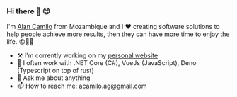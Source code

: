 ### Hi there 👋 😊

<!--
**allanShady/allanShady** is a ✨ _special_ ✨ repository because its `README.md` (this file) appears on your GitHub profile.

-->
I'm [Alan Camilo](https://www.allancamilo.com) from Mozambique and I ❤ creating software solutions to help people achieve more results, then they can have more time to enjoy the life. 😍🧘🏿‍

- ⚒ I'm corrently working on my [personal website](https://www.allancamilo.com) 
- 🌱 I often work with .NET Core (C#), VueJs (JavaScript), Deno (Typescript on top of rust)  
- 💬 Ask me about anything
- 📫 How to reach me: acamilo.ag@gmail.com 
